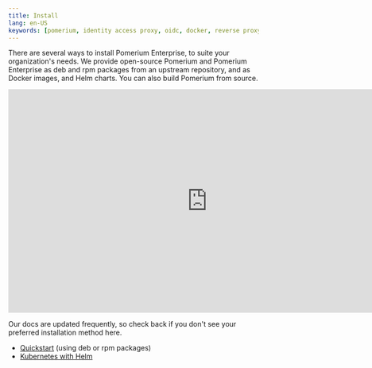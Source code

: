 ```yaml
---
title: Install
lang: en-US
keywords: [pomerium, identity access proxy, oidc, docker, reverse proxy, containers, install, enterprise, console]
---
```


There are several ways to install Pomerium Enterprise, to suite your organization's needs. We provide open-source Pomerium and Pomerium Enterprise as deb and rpm packages from an upstream repository, and as Docker images, and Helm charts. You can also build Pomerium from source.

<center>
<iframe width="800" height="450" src="https://www.youtube.com/embed/NrRwisO9sDg?rel=0" title="YouTube video player" frameborder="0" allow="accelerometer; autoplay; clipboard-write; encrypted-media; gyroscope; picture-in-picture" allowfullscreen></iframe>
</center>

Our docs are updated frequently, so check back if you don't see your preferred installation method here.

- [Quickstart](/docs/enterprise/install/quickstart) (using deb or rpm packages)
- [Kubernetes with Helm](/docs/enterprise/install/helm)